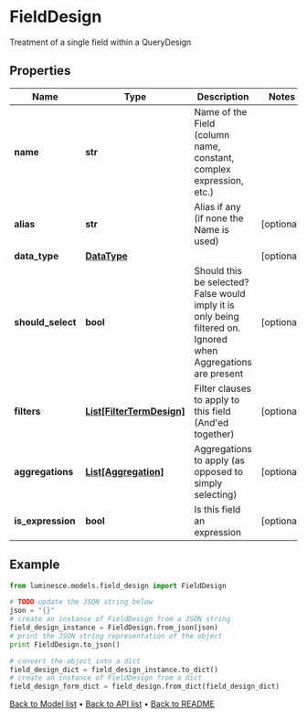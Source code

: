 # FieldDesign

Treatment of a single field within a QueryDesign

## Properties
Name | Type | Description | Notes
------------ | ------------- | ------------- | -------------
**name** | **str** | Name of the Field (column name, constant, complex expression, etc.) | 
**alias** | **str** | Alias if any (if none the Name is used) | [optional] 
**data_type** | [**DataType**](DataType.md) |  | [optional] 
**should_select** | **bool** | Should this be selected? False would imply it is only being filtered on.  Ignored when Aggregations are present | [optional] 
**filters** | [**List[FilterTermDesign]**](FilterTermDesign.md) | Filter clauses to apply to this field (And&#39;ed together) | [optional] 
**aggregations** | [**List[Aggregation]**](Aggregation.md) | Aggregations to apply (as opposed to simply selecting) | [optional] 
**is_expression** | **bool** | Is this field an expression | [optional] 

## Example

```python
from luminesce.models.field_design import FieldDesign

# TODO update the JSON string below
json = "{}"
# create an instance of FieldDesign from a JSON string
field_design_instance = FieldDesign.from_json(json)
# print the JSON string representation of the object
print FieldDesign.to_json()

# convert the object into a dict
field_design_dict = field_design_instance.to_dict()
# create an instance of FieldDesign from a dict
field_design_form_dict = field_design.from_dict(field_design_dict)
```
[Back to Model list](../README.md#documentation-for-models) &#8226; [Back to API list](../README.md#documentation-for-api-endpoints) &#8226; [Back to README](../README.md)


